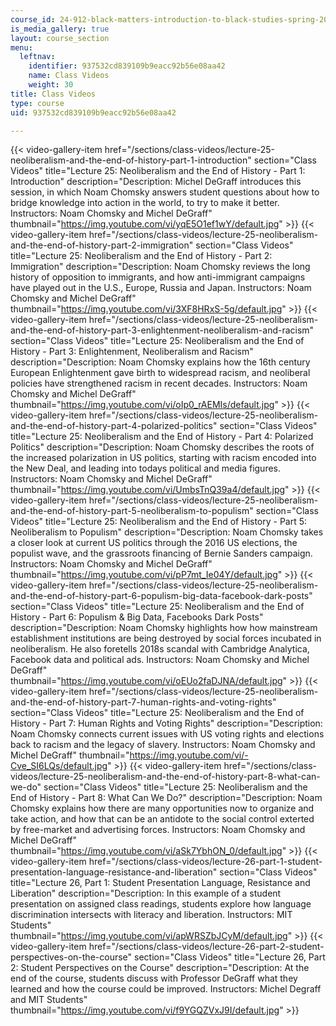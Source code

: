 ```yaml
---
course_id: 24-912-black-matters-introduction-to-black-studies-spring-2017
is_media_gallery: true
layout: course_section
menu:
  leftnav:
    identifier: 937532cd839109b9eacc92b56e08aa42
    name: Class Videos
    weight: 30
title: Class Videos
type: course
uid: 937532cd839109b9eacc92b56e08aa42

---
```

{{< video-gallery-item href="/sections/class-videos/lecture-25-neoliberalism-and-the-end-of-history-part-1-introduction" section="Class Videos" title="Lecture 25: Neoliberalism and the End of History - Part 1: Introduction" description="Description: Michel DeGraff introduces this session, in which Noam Chomsky answers student questions about how to bridge knowledge into action in the world, to try to make it better. Instructors: Noam Chomsky and Michel DeGraff" thumbnail="https://img.youtube.com/vi/yqE5O1ef1wY/default.jpg" >}} {{< video-gallery-item href="/sections/class-videos/lecture-25-neoliberalism-and-the-end-of-history-part-2-immigration" section="Class Videos" title="Lecture 25: Neoliberalism and the End of History - Part 2: Immigration" description="Description: Noam Chomsky reviews the long history of opposition to immigrants, and how anti-immigrant campaigns have played out in the U.S., Europe, Russia and Japan. Instructors: Noam Chomsky and Michel DeGraff" thumbnail="https://img.youtube.com/vi/3XF8HRxS-5g/default.jpg" >}} {{< video-gallery-item href="/sections/class-videos/lecture-25-neoliberalism-and-the-end-of-history-part-3-enlightenment-neoliberalism-and-racism" section="Class Videos" title="Lecture 25: Neoliberalism and the End of History - Part 3: Enlightenment, Neoliberalism and Racism" description="Description: Noam Chomsky explains how the 16th century European Enlightenment gave birth to widespread racism, and neoliberal policies have strengthened racism in recent decades. Instructors: Noam Chomsky and Michel DeGraff" thumbnail="https://img.youtube.com/vi/oIp0_rAEMIs/default.jpg" >}} {{< video-gallery-item href="/sections/class-videos/lecture-25-neoliberalism-and-the-end-of-history-part-4-polarized-politics" section="Class Videos" title="Lecture 25: Neoliberalism and the End of History - Part 4: Polarized Politics" description="Description: Noam Chomsky describes the roots of the increased polarization in US politics, starting with racism encoded into the New Deal, and leading into todays political and media figures. Instructors: Noam Chomsky and Michel DeGraff" thumbnail="https://img.youtube.com/vi/UmbsTnQ39a4/default.jpg" >}} {{< video-gallery-item href="/sections/class-videos/lecture-25-neoliberalism-and-the-end-of-history-part-5-neoliberalism-to-populism" section="Class Videos" title="Lecture 25: Neoliberalism and the End of History - Part 5: Neoliberalism to Populism" description="Description: Noam Chomsky takes a closer look at current US politics through the 2016 US elections, the populist wave, and the grassroots financing of Bernie Sanders campaign. Instructors: Noam Chomsky and Michel DeGraff" thumbnail="https://img.youtube.com/vi/pP7mt_Ie04Y/default.jpg" >}} {{< video-gallery-item href="/sections/class-videos/lecture-25-neoliberalism-and-the-end-of-history-part-6-populism-big-data-facebook-dark-posts" section="Class Videos" title="Lecture 25: Neoliberalism and the End of History - Part 6: Populism & Big Data, Facebooks Dark Posts" description="Description: Noam Chomsky highlights how how mainstream establishment institutions are being destroyed by social forces incubated in neoliberalism. He also foretells 2018s scandal with Cambridge Analytica, Facebook data and political ads. Instructors: Noam Chomsky and Michel DeGraff" thumbnail="https://img.youtube.com/vi/oEUo2faDJNA/default.jpg" >}} {{< video-gallery-item href="/sections/class-videos/lecture-25-neoliberalism-and-the-end-of-history-part-7-human-rights-and-voting-rights" section="Class Videos" title="Lecture 25: Neoliberalism and the End of History - Part 7: Human Rights and Voting Rights" description="Description: Noam Chomsky connects current issues with US voting rights and elections back to racism and the legacy of slavery. Instructors: Noam Chomsky and Michel DeGraff" thumbnail="https://img.youtube.com/vi/-Cve_SI6LQs/default.jpg" >}} {{< video-gallery-item href="/sections/class-videos/lecture-25-neoliberalism-and-the-end-of-history-part-8-what-can-we-do" section="Class Videos" title="Lecture 25: Neoliberalism and the End of History - Part 8: What Can We Do?" description="Description: Noam Chomsky explains how there are many opportunities now to organize and take action, and how that can be an antidote to the social control exterted by free-market and advertising forces. Instructors: Noam Chomsky and Michel DeGraff" thumbnail="https://img.youtube.com/vi/aSk7YbhON_0/default.jpg" >}} {{< video-gallery-item href="/sections/class-videos/lecture-26-part-1-student-presentation-language-resistance-and-liberation" section="Class Videos" title="Lecture 26, Part 1: Student Presentation Language, Resistance and Liberation" description="Description: In this example of a student presentation on assigned class readings, students explore how language discrimination intersects with literacy and liberation. Instructors: MIT Students" thumbnail="https://img.youtube.com/vi/apWRSZbJCyM/default.jpg" >}} {{< video-gallery-item href="/sections/class-videos/lecture-26-part-2-student-perspectives-on-the-course" section="Class Videos" title="Lecture 26, Part 2: Student Perspectives on the Course" description="Description: At the end of the course, students discuss with Professor DeGraff what they learned and how the course could be improved. Instructors: Michel Degraff and MIT Students" thumbnail="https://img.youtube.com/vi/f9YGQZVxJ9I/default.jpg" >}}